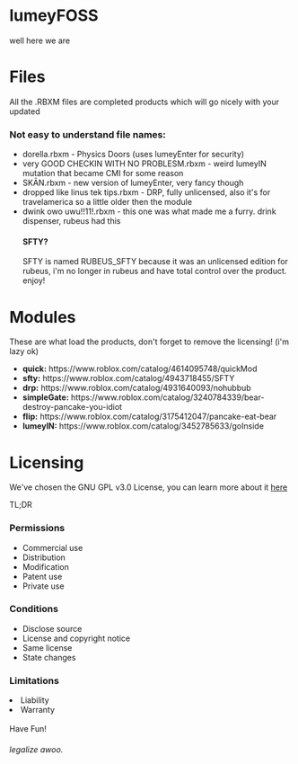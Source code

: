 # lumeyFOSS
well here we are
<div>
<h1> Files </h1>
All the .RBXM files are completed products which will go nicely with your updated
<h3>Not easy to understand file names:</h3>
<ul>
 <li>dorella.rbxm - Physics Doors (uses lumeyEnter for security) </li>
 <li> very GOOD CHECKIN WITH NO PROBLESM.rbxm - weird lumeyIN mutation that became CMI for some reason </li>
 <li>SKĀN.rbxm - new version of lumeyEnter, very fancy though</li>
 <li>dropped like linus tek tips.rbxm - DRP, fully unlicensed, also it's for travelamerica so a little older then the module</li>
 <li>dwink owo uwu!!11!.rbxm - this one was what made me a furry. drink dispenser, rubeus had this</li

</ul>
<h4>SFTY?</h4>
SFTY is named RUBEUS_SFTY because it was an unlicensed edition for rubeus, i'm no longer in rubeus and have total control over the product. enjoy!
</div>
<div>
<h1> Modules </h1>
These are what load the products, don't forget to remove the licensing! (i'm lazy ok)
<ul>
<li><b>quick:</b> https://www.roblox.com/catalog/4614095748/quickMod</li>
<li><b>sfty:</b> https://www.roblox.com/catalog/4943718455/SFTY</li>
<li><b>drp:</b> https://www.roblox.com/catalog/4931640093/nohubbub</li>
<li><b>simpleGate:</b> https://www.roblox.com/catalog/3240784339/bear-destroy-pancake-you-idiot</li>
<li><b>flip:</b> https://www.roblox.com/catalog/3175412047/pancake-eat-bear</li>
<li><b>lumeyIN:</b> https://www.roblox.com/catalog/3452785633/goInside</li>
</ul>
</div>
<div>
<h1>Licensing</h1>
<p>We've chosen the GNU GPL v3.0 License, you can learn more about it <a href="https://choosealicense.com/licenses/gpl-3.0/">here</a></p>
TL;DR
<h3> Permissions </h3>
<ul>
 <li>Commercial use</li>
 <li>Distribution</li>
 <li>Modification</li>
 <li>Patent use</li>
 <li>Private use</li>
</ul>
 <h3> Conditions </h3>
<ul>
 <li>Disclose source</li>
 <li>License and copyright notice</li>
 <li>Same license</li>
 <li>State changes</li>
</ul>
<h3> Limitations </h3
<ul>  
 <li>Liability</li>
 <li>Warranty</li>
</ul>
</div>
<br>
Have Fun!
<br>
<h6> legalize awoo. </h6>
